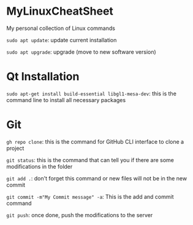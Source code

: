 # MyLinuxCheatSheet
My personal collection of Linux commands

`sudo apt update`: update current installation

`sudo apt upgrade`: upgrade (move to new software version)

# Qt Installation
`sudo apt-get install build-essential libgl1-mesa-dev`: this is the command line to install all necessary packages


# Git
`gh repo clone`: this is the command for GitHub CLI interface to clone a project

`git status`: this is the command that can tell you if there are some modifications in the folder

`git add .`: don't forget this command or new files will not be in the new commit

`git commit -m"My Commit message" -a`: This is the add and commit command

`git push`: once done, push the modifications to the server





